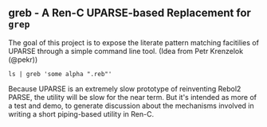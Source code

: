 ## **greb** - A Ren-C UPARSE-based Replacement for `grep`

The goal of this project is to expose the literate pattern matching facitilies
of UPARSE through a simple command line tool.  (Idea from Petr Krenzelok (@pekr))

    ls | greb 'some alpha ".reb"'

Because UPARSE is an extremely slow prototype of reinventing Rebol2 PARSE, the
utility will be slow for the near term.  But it's intended as more of a test
and demo, to generate discussion about the mechanisms involved in writing a
short piping-based utility in Ren-C.
